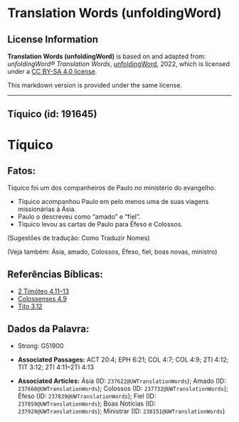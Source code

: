 # Translation Words (unfoldingWord)

## License Information

**Translation Words (unfoldingWord)** is based on and adapted from: _unfoldingWord® Translation Words_, [unfoldingWord](https://unfoldingword.org/utw), 2022, which is licensed under a [CC BY-SA 4.0 license](https://creativecommons.org/licenses/by-sa/4.0/legalcode.en).

This markdown version is provided under the same license.



--------------------------------

## Tíquico (id: 191645)

Tíquico
=======

Fatos:
------

Tíquico foi um dos companheiros de Paulo no ministério do evangelho.

* Tíquico acompanhou Paulo em pelo menos uma de suas viagens missionárias à Ásia.
* Paulo o descreveu como “amado” e “fiel”.
* Tíquico levou as cartas de Paulo para Éfeso e Colossos.

(Sugestões de tradução: Como Traduzir Nomes)

(Veja também: Ásia, amado, Colossos, Éfeso, fiel, boas novas, ministro)

Referências Bíblicas:
---------------------

* [2 Timóteo 4\.11–13](https://ref.ly/2Tim4:11-2Tim4:13)
* [Colossenses 4\.9](https://ref.ly/Col4:9)
* [Tito 3\.12](https://ref.ly/Titus3:12)

Dados da Palavra:
-----------------

* Strong: G51900

* **Associated Passages:** ACT 20:4; EPH 6:21; COL 4:7; COL 4:9; 2TI 4:12; TIT 3:12; 2TI 4:11–2TI 4:13
* **Associated Articles:** Ásia (ID: `237622@UWTranslationWords`); Amado (ID: `237660@UWTranslationWords`); Colossos (ID: `237732@UWTranslationWords`); Éfeso (ID: `237839@UWTranslationWords`); Fiel (ID: `237859@UWTranslationWords`); Boas Notícias (ID: `237929@UWTranslationWords`); Ministrar (ID: `238151@UWTranslationWords`)

